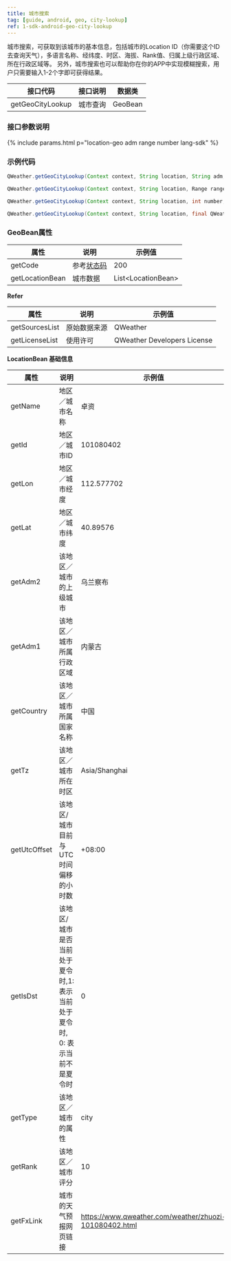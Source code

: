 ```yaml
---
title: 城市搜索
tag: [guide, android, geo, city-lookup]
ref: 1-sdk-android-geo-city-lookup
---
```


城市搜索，可获取到该城市的基本信息，包括城市的Location ID（你需要这个ID去查询天气），多语言名称、经纬度、时区、海拔、Rank值、归属上级行政区域、所在行政区域等。 另外，城市搜索也可以帮助你在你的APP中实现模糊搜索，用户只需要输入1-2个字即可获得结果。

| 接口代码| 接口说明          | 数据类  |
| -------- | ---------------- | ------- |
| getGeoCityLookup| 城市查询  | GeoBean |

### 接口参数说明

{% include params.html p="location-geo adm range number lang-sdk" %}

### 示例代码

```java
QWeather.getGeoCityLookup(Context context, String location, String adm, Range range, int number, Lang lang, final QWeather.OnResultGeoListener listener);

QWeather.getGeoCityLookup(Context context, String location, Range range, int number, Lang lang, final QWeather.OnResultGeoListener listener);

QWeather.getGeoCityLookup(Context context, String location, int number, Lang lang, final QWeather.OnResultGeoBeansListener listener);

QWeather.getGeoCityLookup(Context context, String location, final QWeather.OnResultGeoBeansListener listener);
```

### GeoBean属性

| 属性            | 说明     | 示例值                   |
| --------------- | -------- | ------------------------ |
| getCode         | 参考[状态码](/docs/resource/status-code/)  | 200 |
| getLocationBean | 城市数据 | List&lt;LocationBean&gt; |


**Refer**

| 属性           | 说明         | 示例值             |
| -------------- | ------------ | ------------------ |
| getSourcesList | 原始数据来源 | QWeather      |
| getLicenseList | 使用许可     | QWeather Developers License |


**LocationBean 基础信息**

| 属性         | 说明                                                                    | 示例值               |
| ------------ | ----------------------------------------------------------------------- | -------------------- |
| getName      | 地区／城市名称                                                          | 卓资                 |
| getId        | 地区／城市ID                                                            | 101080402            |
| getLon       | 地区／城市经度                                                          | 112.577702           |
| getLat       | 地区／城市纬度                                                          | 40.89576             |
| getAdm2      | 该地区／城市的上级城市                                                  | 乌兰察布             |
| getAdm1      | 该地区／城市所属行政区域                                                | 内蒙古               |
| getCountry   | 该地区／城市所属国家名称                                                | 中国                 |
| getTz        | 该地区／城市所在时区                                                    | Asia/Shanghai     |
| getUtcOffset | 该地区/城市目前与UTC时间偏移的小时数                                    | +08:00               |
| getIsDst     | 该地区/城市是否当前处于夏令时,1: 表示当前处于夏令时, 0: 表示当前不是夏令时 | 0                    |
| getType      | 该地区／城市的属性                                                      | city                 |
| getRank      | 该地区／城市评分                                                        | 10                   |
| getFxLink    | 城市的天气预报网页链接                                                  | https://www.qweather.com/weather/zhuozi-101080402.html |
